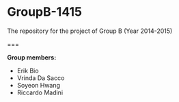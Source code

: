 GroupB-1415
===========

The repository for the project of Group B (Year 2014-2015)

===

<strong>Group members:</strong>
<ul>
<li>Erik Bio</li>
<li>Vrinda Da Sacco</li>
<li>Soyeon Hwang</li>
<li>Riccardo Madini</li>
</ul>
